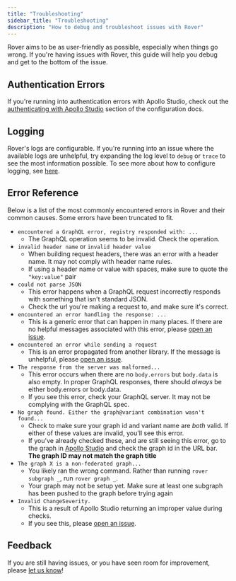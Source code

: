 ```yaml
---
title: "Troubleshooting"
sidebar_title: "Troubleshooting"
description: "How to debug and troubleshoot issues with Rover"
---
```


Rover aims to be as user-friendly as possible, especially when things go wrong.
If you're having issues with Rover, this guide will help you debug and get to
the bottom of the issue. 

## Authentication Errors

If you're running into authentication errors with Apollo Studio, check out the
[authenticating with Apollo Studio](./configuring#authenticating-with-apollo-studio)
section of the configuration docs.

## Logging

Rover's logs are configurable. If you're running into an issue where the
available logs are unhelpful, try expanding the log level to `debug` or `trace`
to see the most information possible. To see more about how to configure
logging, see [here](./configuring#logging).

## Error Reference

Below is a list of the most commonly encountered errors in Rover and their
common causes. Some errors have been truncated to fit. 

- `encountered a GraphQL error, registry responded with: ...`
  - The GraphQL operation seems to be invalid. Check the operation.
- `invalid header name` or `invalid header value`
  - When building request headers, there was an error with a header name. It may
    not comply with header name rules.
  - If using a header name or value with spaces, make sure to quote the 
    `"key:value"` pair
- `could not parse JSON`
  - This error happens when a GraphQL request incorrectly responds with
    something that isn't standard JSON.
  - Check the url you're making a request to, and make sure it's correct.
- `encountered an error handling the response: ...`
  - This is a generic error that can happen in many places. If there are no
    helpful messages associated with this error, please [open an issue](https://github.com/apollographql/rover/issues).
- `encountered an error while sending a request`
  - This is an error propagated from another library. If the message is
    unhelpful, please [open an issue](https://github.com/apollographql/rover/issues).
- `The response from the server was malformed...`
  - This error occurs when there are no `body.errors` but `body.data` is
    also empty. In proper GraphQL responses, there should _always_ be either
    body.errors or body.data.
  - If you see this error, check your GraphQL server. It may not be complying
    with the GraphQL spec.
- `No graph found. Either the graph@variant combination wasn't found...`
  - Check to make sure your graph id and variant name are _both_ valid. If
    either of these values are invalid, you'll see this error.
  - If you've already checked these, and are still seeing this error, go to the
    graph in [Apollo Studio](https://studio.apollographql.com) and check the
    graph id in the URL bar. **The graph ID may not match the graph title**
- `The graph X is a non-federated graph...`
  - You likely ran the wrong command. Rather than running `rover subgraph _`, 
    run `rover graph _`.
  - Your graph may not be setup yet. Make sure at least one subgraph has been
    pushed to the graph before trying again
- `Invalid ChangeSeverity.`
  - This is a result of Apollo Studio returning an improper value during checks.
  - If you see this, please [open an issue](https://github.com/apollographql/rover/issues).

## Feedback

If you are still having issues, or you have seen room for improvement, please
[let us know](./#feedback)!